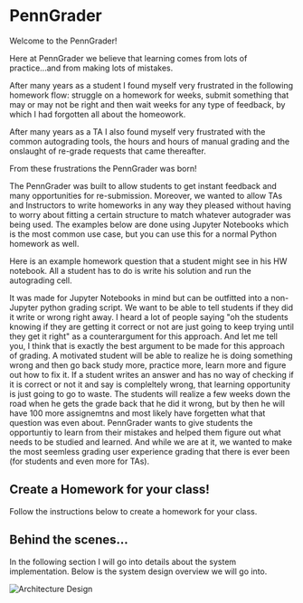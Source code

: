 # PennGrader
Welcome to the PennGrader!

Here at PennGrader we believe that learning comes from lots of practice...and from making lots of mistakes. 

After many years as a student I found myself very frustrated in the following homework flow: struggle on a homework for weeks, submit something that may or may not be right and then wait weeks for any type of feedback, by which I had forgotten all about the homeowork. 

After many years as a TA I also found myself very frustrated with the common autograding tools, the hours and hours of manual grading and the onslaught of re-grade requests that came thereafter.

From these frustrations the PennGrader was born!

The PennGrader was built to allow students to get instant feedback and many opportunities for re-submission. Moreover, we wanted to allow TAs and Instructors to write homeworks in any way they pleased without having to worry about fitting a certain structure to match whatever autograder was being used. The examples below are done using Jupyter Notebooks which is the most common use case, but you can use this for a normal Python homework as well. 

Here is an example homework question that a student might see in his HW notebook. All a student has to do is write his solution and run the autograding cell.








It was made for Jupyter Notebooks in mind but can be outfitted into a non-Jupyter python grading script. We want to be able to tell students if they did it write or wrong right away. I heard a lot of people saying "oh the students knowing if they are getting it correct or not are just going to keep trying until they get it right" as a counterargument for this approach. And let me tell you, I think that is exactly the best argument to be made for this approach of grading. A motivated student will be able to realize he is doing something wrong and then go back study more, practice more, learn more and figure out how to fix it. If a student writes an answer and has no way of checking if it is correct or not it and say is compleltely wrong, that learning opportunity is just going to go to waste. The students will realize a few weeks down the road when he gets the grade back that he did it wrong, but by then he will have 100 more assignemtns and most likely have forgetten what that question was even about. PennGrader wants to give students the opportuntiy to learn from their mistakes and helped them figure out what needs to be studied and learned. And while we are at it, we wanted to make the most seemless grading user experience grading that there is ever been (for students and even more for TAs). 

## Create a Homework for your class!
Follow the instructions below to create a homework for your class.

## Behind the scenes...
In the following section I will go into details about the system implementation. Below is the system design overview we will go into.

![Architecture Design](https://penngrader-wiki.s3.amazonaws.com/design.png)
